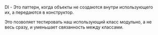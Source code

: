 DI - Это паттерн, когда объекты не создаются внутри использующего их, а передаются в конструктор.

Это позволяет тестировать наш использующий класс модульно, а не весь сразу, и уменьшает связанность между классами.
